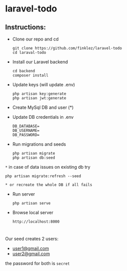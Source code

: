 # laravel-todo

## Instructions:

- Clone our repo and cd

      git clone https://github.com/finklez/laravel-todo
      cd laraval-todo

- Install our Laravel backend

      cd backend
      composer install
    
- Update keys (will update .env)

      php artisan key:generate
      php artisan jwt:generate
      
- Create MySql DB and user (*)
- Update DB credentials in .env

      DB_DATABASE=
      DB_USERNAME=
      DB_PASSWORD=
      
- Run migrations and seeds
      
      php artisan migrate
      php artisan db:seed
     
```*``` in case of data issues on existing db try
    
    php artisan migrate:refresh --seed
        
    * or recreate the whole DB if all fails
    
- Run server

      php artisan serve
        
- Browse local server

      http://localhost:8000
    
#

Our seed creates 2 users:

- user1@gmail.com
- user2@gmail.com

the password for both is `secret`